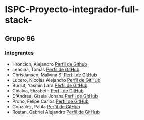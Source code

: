 # ISPC-Proyecto-integrador-full-stack-
## Grupo 96

### Integrantes
- Hroncich, Alejandro [Perfil de Github](https://github.com/ahroncich7)
- Lencina, Tomás [Perfil de GitHub](https://github.com/TomiLencina)
- Christiansen, Malvina S. [Perfil de GitHub](https://github.com/Malvina989)
- Lucero, Nicolás Alejandro [Perfil de GitHub](https://github.com/nicolaslucero01)
- Burrut, Yasmin Lara [Perfil de GitHub](https://github.com/nawsper)
- Chialva, Elizabeth [Perfil de GitHub](https://github.com/ElizabethChialva)
- D'Andrea, Gisela Johana [Perfil de GitHub](https://github.com/giselaDandrea)
- Prono, Felipe Carlos [Perfil de GitHub](https://github.com/feliprono01)
- Gonzalez, Paula [Perfil de GitHub](https://github.com/pautnik)
- Rostan, Gabriel Alejandro [Perfil de GitHub](https://github.com/gabrielrostan)
